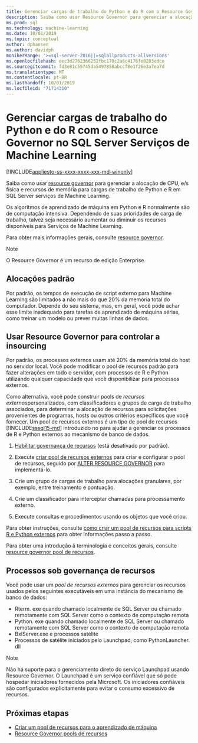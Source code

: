 ```yaml
---
title: Gerenciar cargas de trabalho do Python e do R com o Resource Governor
description: Saiba como usar Resource Governor para gerenciar a alocação de CPU, e/s física e recursos de memória para cargas de trabalho de Python e R em SQL Server Serviços de Machine Learning.
ms.prod: sql
ms.technology: machine-learning
ms.date: 10/01/2019
ms.topic: conceptual
author: dphansen
ms.author: davidph
monikerRange: '>=sql-server-2016||=sqlallproducts-allversions'
ms.openlocfilehash: eec3d2762366252fbc170c2a6c4176fe0283edce
ms.sourcegitcommit: fd3e81c55745da5497858abccf8e1f26e3a7ea7d
ms.translationtype: MT
ms.contentlocale: pt-BR
ms.lasthandoff: 10/01/2019
ms.locfileid: "71714310"
---
```

# <a name="manage-python-and-r-workloads-with-resource-governor-in-sql-server-machine-learning-services"></a>Gerenciar cargas de trabalho do Python e do R com o Resource Governor no SQL Server Serviços de Machine Learning
[!INCLUDE[appliesto-ss-xxxx-xxxx-xxx-md-winonly](../../includes/appliesto-ss-xxxx-xxxx-xxx-md-winonly.md)]

Saiba como usar [resource governor](../../relational-databases/resource-governor/resource-governor.md) para gerenciar a alocação de CPU, e/s física e recursos de memória para cargas de trabalho de Python e R em SQL Server serviços de Machine Learning.

Os algoritmos de aprendizado de máquina em Python e R normalmente são de computação intensiva. Dependendo de suas prioridades de carga de trabalho, talvez seja necessário aumentar ou diminuir os recursos disponíveis para Serviços de Machine Learning.

Para obter mais informações gerais, consulte [resource governor](../../relational-databases/resource-governor/resource-governor.md).

> [!NOTE] 
> O Resource Governor é um recurso de edição Enterprise.

## <a name="default-allocations"></a>Alocações padrão

Por padrão, os tempos de execução de script externo para Machine Learning são limitados a não mais do que 20% da memória total do computador. Depende do seu sistema, mas, em geral, você pode achar esse limite inadequado para tarefas de aprendizado de máquina sérias, como treinar um modelo ou prever muitas linhas de dados. 

## <a name="use-resource-governor-to-control-resourcing"></a>Usar Resource Governor para controlar a insourcing
 
Por padrão, os processos externos usam até 20% da memória total do host no servidor local. Você pode modificar o pool de recursos padrão para fazer alterações em todo o servidor, com processos de R e Python utilizando qualquer capacidade que você disponibilizar para processos externos.

Como alternativa, você pode construir pools de *recursos externos*personalizados, com classificadores e grupos de carga de trabalho associados, para determinar a alocação de recursos para solicitações provenientes de programas, hosts ou outros critérios específicos que você fornecer. Um pool de recursos externos é um tipo de pool de recursos [!INCLUDE[sssql15-md](../../includes/sssql15-md.md)] introduzido no para ajudar a gerenciar os processos de R e Python externos ao mecanismo de banco de dados.

1. [Habilitar governança de recursos](https://docs.microsoft.com/sql/relational-databases/resource-governor/enable-resource-governor) (está desativado por padrão).

2. Execute [criar pool de recursos externos](https://docs.microsoft.com/sql/t-sql/statements/create-external-resource-pool-transact-sql) para criar e configurar o pool de recursos, seguido por [ALTER RESOURCE GOVERNOR](https://docs.microsoft.com/sql/t-sql/statements/alter-resource-governor-transact-sql) para implementá-lo.

3. Crie um grupo de cargas de trabalho para alocações granulares, por exemplo, entre treinamento e pontuação.

4. Crie um classificador para interceptar chamadas para processamento externo.

5. Execute consultas e procedimentos usando os objetos que você criou.

Para obter instruções, consulte [como criar um pool de recursos para scripts R e Python externos](../../advanced-analytics/r/how-to-create-a-resource-pool-for-r.md) para obter informações passo a passo.

Para obter uma introdução à terminologia e conceitos gerais, consulte [resource governor pool de recursos](../../relational-databases/resource-governor/resource-governor-resource-pool.md).

## <a name="processes-under-resource-governance"></a>Processos sob governança de recursos
  
 Você pode usar um *pool de recursos externos* para gerenciar os recursos usados pelos seguintes executáveis em uma instância do mecanismo de banco de dados:

+ Rterm. exe quando chamado localmente de SQL Server ou chamado remotamente com SQL Server como o contexto de computação remota
+ Python. exe quando chamado localmente de SQL Server ou chamado remotamente com SQL Server como o contexto de computação remota
+ BxlServer.exe e processos satélite
+ Processos de satélite iniciados pelo Launchpad, como PythonLauncher. dll
  
> [!NOTE]
> Não há suporte para o gerenciamento direto do serviço Launchpad usando Resource Governor. O Launchpad é um serviço confiável que só pode hospedar iniciadores fornecidos pela Microsoft. Os iniciadores confiáveis são configurados explicitamente para evitar o consumo excessivo de recursos.
  
## <a name="next-steps"></a>Próximas etapas

+ [Criar um pool de recursos para o aprendizado de máquina](create-external-resource-pool.md)
+ [Resource Governor pools de recursos](../../relational-databases/resource-governor/resource-governor-resource-pool.md)

